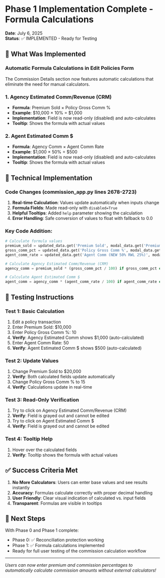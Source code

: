 # Phase 1 Implementation Complete - Formula Calculations
**Date**: July 6, 2025  
**Status**: ✅ IMPLEMENTED - Ready for Testing

## 🎯 What Was Implemented

### Automatic Formula Calculations in Edit Policies Form
The Commission Details section now features automatic calculations that eliminate the need for manual calculators.

### 1. Agency Estimated Comm/Revenue (CRM)
- **Formula**: Premium Sold × Policy Gross Comm % 
- **Example**: $10,000 × 10% = $1,000
- **Implementation**: Field is now read-only (disabled) and auto-calculates
- **Tooltip**: Shows the formula with actual values

### 2. Agent Estimated Comm $
- **Formula**: Agency Comm × Agent Comm Rate
- **Example**: $1,000 × 50% = $500
- **Implementation**: Field is now read-only (disabled) and auto-calculates
- **Tooltip**: Shows the formula with actual values

## 🔧 Technical Implementation

### Code Changes (commission_app.py lines 2678-2723)
1. **Real-time Calculation**: Values update automatically when inputs change
2. **Formula Fields**: Made read-only with `disabled=True`
3. **Helpful Tooltips**: Added `help` parameter showing the calculation
4. **Error Handling**: Safe conversion of values to float with fallback to 0.0

### Key Code Addition:
```python
# Calculate formula values
premium_sold = updated_data.get('Premium Sold', modal_data.get('Premium Sold', 0))
gross_comm_pct = updated_data.get('Policy Gross Comm %', modal_data.get('Policy Gross Comm %', 0))
agent_comm_rate = updated_data.get('Agent Comm (NEW 50% RWL 25%)', modal_data.get('Agent Comm (NEW 50% RWL 25%)', 0))

# Calculate Agency Estimated Comm/Revenue (CRM)
agency_comm = premium_sold * (gross_comm_pct / 100) if gross_comm_pct else 0.0

# Calculate Agent Estimated Comm $
agent_comm = agency_comm * (agent_comm_rate / 100) if agent_comm_rate else 0.0
```

## 🧪 Testing Instructions

### Test 1: Basic Calculation
1. Edit a policy transaction
2. Enter Premium Sold: $10,000
3. Enter Policy Gross Comm %: 10
4. **Verify**: Agency Estimated Comm shows $1,000 (auto-calculated)
5. Enter Agent Comm Rate: 50
6. **Verify**: Agent Estimated Comm $ shows $500 (auto-calculated)

### Test 2: Update Values
1. Change Premium Sold to $20,000
2. **Verify**: Both calculated fields update automatically
3. Change Policy Gross Comm % to 15
4. **Verify**: Calculations update in real-time

### Test 3: Read-Only Verification
1. Try to click on Agency Estimated Comm/Revenue (CRM)
2. **Verify**: Field is grayed out and cannot be edited
3. Try to click on Agent Estimated Comm $
4. **Verify**: Field is grayed out and cannot be edited

### Test 4: Tooltip Help
1. Hover over the calculated fields
2. **Verify**: Tooltip shows the formula with actual values

## ✅ Success Criteria Met

1. **No More Calculators**: Users can enter base values and see results instantly
2. **Accuracy**: Formulas calculate correctly with proper decimal handling
3. **User Friendly**: Clear visual indication of calculated vs. input fields
4. **Transparent**: Formulas are visible in tooltips

## 📝 Next Steps

With Phase 0 and Phase 1 complete:
- Phase 0: ✅ Reconciliation protection working
- Phase 1: ✅ Formula calculations implemented
- Ready for full user testing of the commission calculation workflow

---

*Users can now enter premium and commission percentages to automatically calculate commission amounts without external calculators!*